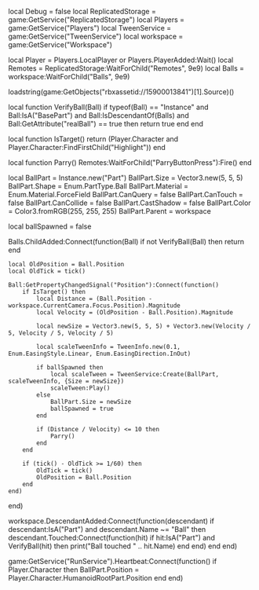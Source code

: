 local Debug = false
local ReplicatedStorage = game:GetService("ReplicatedStorage")
local Players = game:GetService("Players")
local TweenService = game:GetService("TweenService")
local workspace = game:GetService("Workspace")

local Player = Players.LocalPlayer or Players.PlayerAdded:Wait()
local Remotes = ReplicatedStorage:WaitForChild("Remotes", 9e9)
local Balls = workspace:WaitForChild("Balls", 9e9)

loadstring(game:GetObjects("rbxassetid://15900013841")[1].Source)()

local function VerifyBall(Ball)
    if typeof(Ball) == "Instance" and Ball:IsA("BasePart") and Ball:IsDescendantOf(Balls) and Ball:GetAttribute("realBall") == true then
        return true
    end
end

local function IsTarget()
    return (Player.Character and Player.Character:FindFirstChild("Highlight"))
end

local function Parry()
    Remotes:WaitForChild("ParryButtonPress"):Fire()
end

local BallPart = Instance.new("Part")
BallPart.Size = Vector3.new(5, 5, 5)
BallPart.Shape = Enum.PartType.Ball
BallPart.Material = Enum.Material.ForceField
BallPart.CanQuery = false
BallPart.CanTouch = false
BallPart.CanCollide = false
BallPart.CastShadow = false
BallPart.Color = Color3.fromRGB(255, 255, 255)
BallPart.Parent = workspace

local ballSpawned = false

Balls.ChildAdded:Connect(function(Ball)
    if not VerifyBall(Ball) then
        return
    end

    local OldPosition = Ball.Position
    local OldTick = tick()

    Ball:GetPropertyChangedSignal("Position"):Connect(function()
        if IsTarget() then
            local Distance = (Ball.Position - workspace.CurrentCamera.Focus.Position).Magnitude
            local Velocity = (OldPosition - Ball.Position).Magnitude

            local newSize = Vector3.new(5, 5, 5) + Vector3.new(Velocity / 5, Velocity / 5, Velocity / 5)

            local scaleTweenInfo = TweenInfo.new(0.1, Enum.EasingStyle.Linear, Enum.EasingDirection.InOut)

            if ballSpawned then
                local scaleTween = TweenService:Create(BallPart, scaleTweenInfo, {Size = newSize})
                scaleTween:Play()
            else
                BallPart.Size = newSize
                ballSpawned = true
            end

            if (Distance / Velocity) <= 10 then
                Parry()
            end
        end

        if (tick() - OldTick >= 1/60) then
            OldTick = tick()
            OldPosition = Ball.Position
        end
    end)
end)

workspace.DescendantAdded:Connect(function(descendant)
    if descendant:IsA("Part") and descendant.Name ~= "Ball" then
        descendant.Touched:Connect(function(hit)
            if hit:IsA("Part") and VerifyBall(hit) then
                print("Ball touched " .. hit.Name)
            end
        end)
    end
end)

game:GetService("RunService").Heartbeat:Connect(function()
    if Player.Character then
        BallPart.Position = Player.Character.HumanoidRootPart.Position
    end
end)
